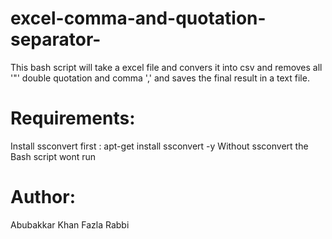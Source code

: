 # excel-comma-and-quotation-separator-
This bash script will take a excel file and convers it into csv and removes all '"' double quotation and comma ',' and saves the final result in a text file.
 
# Requirements:
Install ssconvert first : apt-get install ssconvert -y 
Without ssconvert the Bash script wont run
# Author: 
Abubakkar Khan Fazla Rabbi  
